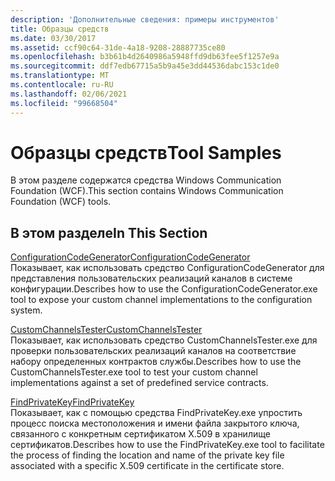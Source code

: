 ```yaml
---
description: 'Дополнительные сведения: примеры инструментов'
title: Образцы средств
ms.date: 03/30/2017
ms.assetid: ccf90c64-31de-4a18-9208-28887735ce80
ms.openlocfilehash: b3b61b4d2640986a5948ffd9db63fee5f1257e9a
ms.sourcegitcommit: ddf7edb67715a5b9a45e3dd44536dabc153c1de0
ms.translationtype: MT
ms.contentlocale: ru-RU
ms.lasthandoff: 02/06/2021
ms.locfileid: "99668504"
---
```

# <a name="tool-samples"></a><span data-ttu-id="eb642-103">Образцы средств</span><span class="sxs-lookup"><span data-stu-id="eb642-103">Tool Samples</span></span>

<span data-ttu-id="eb642-104">В этом разделе содержатся средства Windows Communication Foundation (WCF).</span><span class="sxs-lookup"><span data-stu-id="eb642-104">This section contains Windows Communication Foundation (WCF) tools.</span></span>  
  
## <a name="in-this-section"></a><span data-ttu-id="eb642-105">В этом разделе</span><span class="sxs-lookup"><span data-stu-id="eb642-105">In This Section</span></span>  

 [<span data-ttu-id="eb642-106">ConfigurationCodeGenerator</span><span class="sxs-lookup"><span data-stu-id="eb642-106">ConfigurationCodeGenerator</span></span>](configurationcodegenerator.md)  
 <span data-ttu-id="eb642-107">Показывает, как использовать средство ConfigurationCodeGenerator для представления пользовательских реализаций каналов в системе конфигурации.</span><span class="sxs-lookup"><span data-stu-id="eb642-107">Describes how to use the ConfigurationCodeGenerator.exe tool to expose your custom channel implementations to the configuration system.</span></span>  
  
 [<span data-ttu-id="eb642-108">CustomChannelsTester</span><span class="sxs-lookup"><span data-stu-id="eb642-108">CustomChannelsTester</span></span>](customchannelstester.md)  
 <span data-ttu-id="eb642-109">Показывает, как использовать средство CustomChannelsTester.exe для проверки пользовательских реализаций каналов на соответствие набору определенных контрактов службы.</span><span class="sxs-lookup"><span data-stu-id="eb642-109">Describes how to use the CustomChannelsTester.exe tool to test your custom channel implementations against a set of predefined service contracts.</span></span>  
  
 [<span data-ttu-id="eb642-110">FindPrivateKey</span><span class="sxs-lookup"><span data-stu-id="eb642-110">FindPrivateKey</span></span>](findprivatekey.md)  
 <span data-ttu-id="eb642-111">Показывает, как с помощью средства FindPrivateKey.exe упростить процесс поиска местоположения и имени файла закрытого ключа, связанного с конкретным сертификатом X.509 в хранилище сертификатов.</span><span class="sxs-lookup"><span data-stu-id="eb642-111">Describes how to use the FindPrivateKey.exe tool to facilitate the process of finding the location and name of the private key file associated with a specific X.509 certificate in the certificate store.</span></span>
